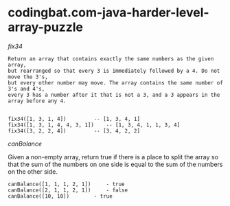 # codingbat.com-java-harder-level-array-puzzle

*fix34*

	Return an array that contains exactly the same numbers as the given array, 
	but rearranged so that every 3 is immediately followed by a 4. Do not move the 3's, 
	but every other number may move. The array contains the same number of 3's and 4's, 
	every 3 has a number after it that is not a 3, and a 3 appears in the array before any 4.


	fix34([1, 3, 1, 4]) 		-- [1, 3, 4, 1]
	fix34([1, 3, 1, 4, 4, 3, 1]) 	-- [1, 3, 4, 1, 1, 3, 4]
	fix34([3, 2, 2, 4]) 		-- [3, 4, 2, 2]



*canBalance*

Given a non-empty array, return true if there is a place to split 
the array so that the sum of the numbers on one side is equal 
to the sum of the numbers on the other side.


	canBalance([1, 1, 1, 2, 1]) 	- true
	canBalance([2, 1, 1, 2, 1]) 	- false
	canBalance([10, 10]) 		- true
